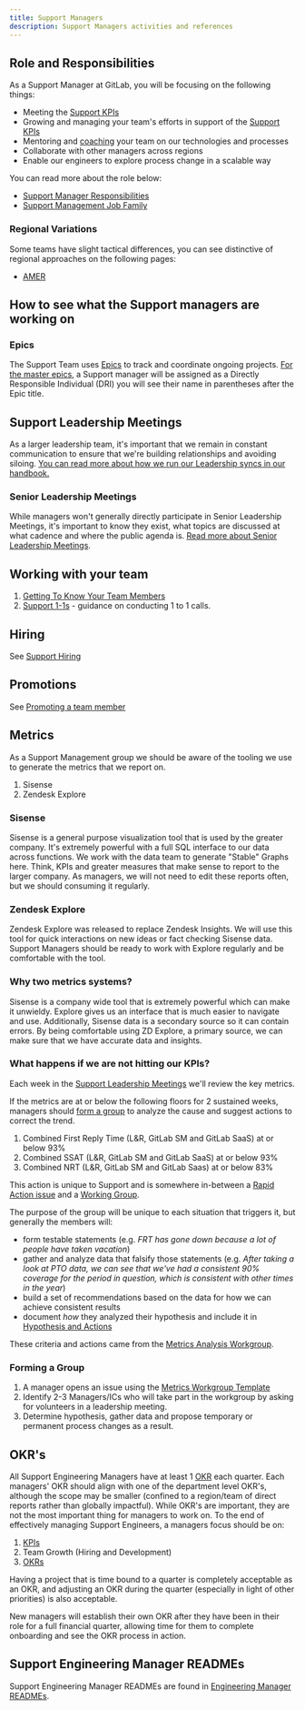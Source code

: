 ```yaml
---
title: Support Managers
description: Support Managers activities and references
---
```


## Role and Responsibilities

As a Support Manager at GitLab, you will be focusing on the following things:

- Meeting the [Support KPIs](/handbook/support/performance-indicators/)
- Growing and managing your team's efforts in support of the [Support KPIs](/handbook/support/performance-indicators/)
- Mentoring and [coaching](/handbook/leadership/coaching/) your team on our technologies and processes
- Collaborate with other managers across regions
- Enable our engineers to explore process change in a scalable way

You can read more about the role below:

- [Support Manager Responsibilities](/handbook/support/managers/manager-responsibilities)
- [Support Management Job Family](/job-families/engineering/support-management/)

### Regional Variations

Some teams have slight tactical differences, you can see distinctive of regional approaches on the following pages:

- [AMER](/handbook/support/managers/amer/)

## How to see what the Support managers are working on

### Epics

The Support Team uses [Epics](https://gitlab.com/groups/gitlab-com/support/-/epics/) to track and coordinate ongoing projects. [For the master epics](https://gitlab.com/groups/gitlab-com/support/-/epics?scope=all&utf8=%E2%9C%93&state=opened&search=area%3A), a Support manager will be assigned as a Directly Responsible Individual (DRI) you will see their name in parentheses after the Epic title.

## Support Leadership Meetings

As a larger leadership team, it's important that we remain in constant communication to ensure that we're building relationships and avoiding siloing. [You can read more about how we run our Leadership syncs in our handbook.](/handbook/support/managers/leadership-sync)

### Senior Leadership Meetings

While managers won't generally directly participate in Senior Leadership Meetings, it's important to know they exist, what topics are discussed at what cadence and where the public agenda is. [Read more about Senior Leadership Meetings](/handbook/support/managers/senior-leadership-sync).

## Working with your team

1. [Getting To Know Your Team Members](/handbook/support/managers/getting-to-know-you)
1. [Support 1-1s](/handbook/support/managers/support-1-1s) - guidance on conducting 1 to 1 calls.

## Hiring

See [Support Hiring](/handbook/support/managers/hiring)

## Promotions

See [Promoting a team member](/handbook/support/managers/promoting-a-support-team-member)

## Metrics

As a Support Management group we should be aware of the tooling we use to generate the metrics that we report on.

1. Sisense
1. Zendesk Explore

### Sisense

Sisense is a general purpose visualization tool that is used by the greater company.
It's extremely powerful with a full SQL interface to our data across functions.
We work with the data team to generate "Stable" Graphs here. Think, KPIs and greater measures that make sense to report to the larger company.
As managers, we will not need to edit these reports often, but we should consuming it regularly.

### Zendesk Explore

Zendesk Explore was released to replace Zendesk Insights. We will use this tool
for quick interactions on new ideas or fact checking Sisense data. Support Managers
should be ready to work with Explore regularly and be comfortable with the tool.

### Why two metrics systems?

Sisense is a company wide tool that is extremely powerful which can make it unwieldy.
Explore gives us an interface that is much easier to navigate and use.
Additionally, Sisense data is a secondary source so it can contain errors.
By being comfortable using ZD Explore, a primary source, we can make sure that we have accurate data and insights.

### What happens if we are not hitting our KPIs?

Each week in the [Support Leadership Meetings](#support-leadership-meetings) we'll review the key metrics.

If the metrics are at or below the following floors for 2 sustained weeks, managers should [form a group](#forming-a-group) to analyze the cause and suggest actions to correct the trend.

1. Combined First Reply Time (L&R, GitLab SM and GitLab SaaS) at or below 93%
1. Combined SSAT (L&R, GitLab SM and GitLab SaaS) at or below 93%
1. Combined NRT (L&R, GitLab SM and GitLab Saas) at or below 83%

This action is unique to Support and is somewhere in-between a [Rapid Action issue](/handbook/engineering/development/#rapid-action-issue) and a [Working Group](/handbook/company/working-groups/).

The purpose of the group will be unique to each situation that triggers it, but generally the members will:

- form testable statements (e.g. *FRT has gone down because a lot of people have taken vacation*)
- gather and analyze data that falsify those statements (e.g. *After taking a look at PTO data, we can see that we've had a consistent 90% coverage for the period in question, which is consistent with other times in the year*)
- build a set of recommendations based on the data for how we can achieve consistent results
- document *how* they analyzed their hypothesis and include it in [Hypothesis and Actions](/handbook/support/managers/metrics-analysis/actions)

These criteria and actions came from the [Metrics Analysis Workgroup](/handbook/support/managers/metrics-analysis/index).

### Forming a Group

1. A manager opens an issue using the [Metrics Workgroup Template](https://gitlab.com/gitlab-com/support/metrics/-/issues/new?issuable_template=Metrics%20Workgroup)
1. Identify 2-3 Managers/ICs who will take part in the workgroup by asking for volunteers in a leadership meeting.
1. Determine hypothesis, gather data and propose temporary or permanent process changes as a result.

## OKR's

All Support Engineering Managers have at least 1 [OKR](/handbook/company/okrs/#what-are-okrs) each quarter. Each managers' OKR should align with one of the department level OKR's, although the scope may be smaller (confined to a region/team of direct reports rather than globally impactful). While OKR's are important, they are not the most important thing for managers to work on. To the end of effectively managing Support Engineers, a managers focus should be on:

1. [KPIs](/handbook/support/performance-indicators/)
1. Team Growth (Hiring and Development)
1. [OKRs](/handbook/engineering/#engineering-okr-process)

Having a project that is time bound to a quarter is completely acceptable as an OKR, and adjusting an OKR during the quarter (especially in light of other priorities) is also acceptable.

New managers will establish their own OKR after they have been in their role for a full financial quarter, allowing time for them to complete onboarding and see the OKR process in action.

## Support Engineering Manager READMEs

Support Engineering Manager READMEs are found in [Engineering Manager READMEs](/handbook/engineering/readmes/).
